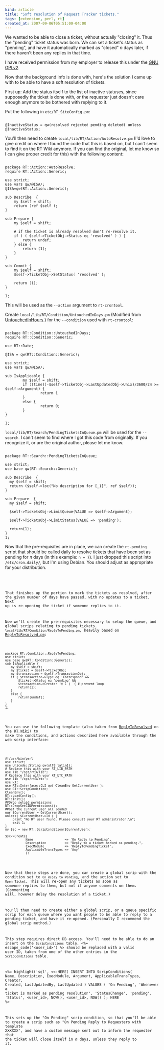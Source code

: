 ```yaml
--- 
kind: article
title: "Soft resolution of Request Tracker tickets."
tags: [extension, perl, rt]
created_at: 2007-09-06T05:51:00-04:00
---
```


We wanted to be able to close a ticket, without actually "closing" it.
Thus the "pending" ticket status was born.  We can set a ticket's
status as "pending", and have it automatically marked as "closed" _n_
days later, if there haven't been any replies in that time.

I have received permission from my employer to release this under the
[GNU GPLv2][gpl-license].

Now that the background info is done with, here's the solution I came
up with to be able to have a soft resolution of tickets.

First up: Add the status itself to the list of inactive statuses,
since supposedly the ticket is done with, or the requester just
doesn't care enough anymore to be bothered with replying to it.

Put the following in `etc/RT_SiteConfig.pm`:
<pre><code class="language-perl">
@InactiveStatus = qw(resolved rejected pending deleted) unless @InactiveStatus;
</code></pre>


You'll then need to create `local/lib/RT/Action/AutoResolve.pm`
(I'd love to give credit on where I found the code that this is based on, but
I can't seem to find it on the RT Wiki anymore.  If you can find the original,
let me know so I can give proper credit for this) with the following content:
<pre><code class="language-perl">
package RT::Action::AutoResolve;
require RT::Action::Generic;

use strict;
use vars qw/@ISA/;
@ISA=qw(RT::Action::Generic);

sub Describe  {
    my $self = shift;
    return (ref $self );
}

sub Prepare {
    my $self = shift;

    # if the ticket is already resolved don't re-resolve it.
    if ( ( $self->TicketObj->Status eq 'resolved' ) ) {
        return undef;
    } else {
        return (1);
    }
}

sub Commit {
    my $self = shift;
    $self->TicketObj->SetStatus( 'resolved' );

    return (1);
}

1;
</code></pre>
This will be used as the `--action` argument to `rt-crontool`.

Create `local/lib/RT/Condition/UntouchedInDays.pm` (Modified from
[UntouchedInHours][UntouchedInHours].)  for the `--condition` used
with `rt-crontool`:
<pre><code class="language-perl">
package RT::Condition::UntouchedInDays;
require RT::Condition::Generic;

use RT::Date;

@ISA = qw(RT::Condition::Generic);

use strict;
use vars qw/@ISA/;

sub IsApplicable {
        my $self = shift;
        if ((time()-$self->TicketObj->LastUpdatedObj->Unix)/3600/24 >= $self->Argument) {
                return 1
        }
        else {
                return 0;
        }
}

1;
</code></pre>

`local/lib/RT/Search/PendingTicketsInQueue.pm` will be used for the
`--search`.  I can't seem to find where I got this code from
originally.  If you recognize it, or are the original author, please
let me know.
<pre><code class="language-perl">
package RT::Search::PendingTicketsInQueue;

use strict;
use base qw(RT::Search::Generic);

sub Describe  {
  my $self = shift;
  return ($self->loc("No description for [_1]", ref $self));
}

sub Prepare  {
  my $self = shift;

  $self->TicketsObj->LimitQueue(VALUE => $self->Argument);

  $self->TicketsObj->LimitStatus(VALUE => 'pending');

  return(1);
}
1;
</code></pre>

Now that the pre-requisites are in place, we can create the
`rt-pending` script that should be called daily to resolve tickets
that have been set as pending for _n_ days (in this example: `n = 7`).
I just dropped this script into `/etc/cron.daily/`, but I'm using
Debian.  You should adjust as appropriate for your distribution.
<pre><code class="language-bash"
#! /bin/sh

/opt/rt3/bin/rt-crontool --search RT::Search::PendingTicketsInQueue --search-arg 'Help Desk' --condition RT::Condition::UntouchedInDays --condition-arg 7 --action RT::Action::AutoResolve
</code></pre>

That finishes up the portion to mark the tickets as resolved, after the given
number of days have passed, with no updates to a ticket.  Next up is re-opening
the ticket if someone replies to it.

Now we'll create the pre-requisites necessary to setup the queue, and global
scrips relating to pending tickets.
`local/lib/RT/Condition/ReplyToPending.pm`, heavily based on [ReplyToResolved.pm][ReplyToResolved.pm]:
<pre><code class="language-perl">
package RT::Condition::ReplyToPending;
use strict;
use base qw(RT::Condition::Generic);
sub IsApplicable {
   my $self = shift;
   my $ticket = $self->TicketObj;
   my $transaction = $self->TransactionObj;
   if ( $transaction->Type eq 'Correspond' &&
       $ticket->Status eq 'pending' &&
       $transaction->Creator != 1 )  { # prevent loop
       return(1);
   }
   else {
       return(undef);
   }
}
1;
</code></pre>

You can use the following template (also taken from
[ReplyToResolved][ReplyToResolved.pm] on the [RT Wiki][RT Wiki]) to
make the conditions, and actions described here available through the
web scrip interface:
<pre><code class="language-perl">
#!/usr/bin/perl
use strict;
use Unicode::String qw(utf8 latin1);
# Replace this with your RT_LIB_PATH
use lib "/opt/rt3/lib";
# Replace this with your RT_ETC_PATH
use lib "/opt/rt3/etc";
use RT;
use RT::Interface::CLI qw( CleanEnv GetCurrentUser );
use RT::ScripCondition;
CleanEnv();
RT::LoadConfig();
RT::Init();
##Drop setgid permissions
RT::DropSetGIDPermissions();
##Get the current user all loaded
our $CurrentUser = GetCurrentUser();
unless( $CurrentUser->Id ) {
    print "No RT user found. Please consult your RT administrator.\n";
    exit 1;
}
my $sc = new RT::ScripCondition($CurrentUser);

$sc->Create(
           Name                 => 'On Reply to Pending',
           Description          => "Reply to a ticket marked as pending.",
           ExecModule           => 'ReplyToPendingTicket',
           ApplicableTransTypes => 'Any'
           );
</code></pre>

Now that these steps are done, you can create a global scrip with the
condition set to `On Reply to Pending`, and the action set to `Open
Ticket`.  This will re-open any tickets as soon as someone replies to
them, but not if anyone comments on them.  (Commenting will, however
delay the resolution of a ticket.)

You'll then need to create either a global scrip, or a queue specific
scrip for each queue where you want people to be able to reply to a
pending ticket, and have it re-opened. (Personally I recommend the
global scrip method.)

This step requires direct DB access.  You'll need to be able to do an insert on
the `ScripConditions` table. <%= escape_code('<user_id>') %> should be
replaced with a valid user ID, taken from one of the other entries in the
`ScripConditions` table.

<%= highlight('sql', <<-HERE)
INSERT INTO ScripConditions(
  Name,
  Description,
  ExecModule,
  Argument,
  ApplicableTransTypes,
  Creator,
  Created,
  LastUpdatedBy,
  LastUpdated
) VALUES (
  'On Pending',
  'Whenever a ticket is marked as pending resolution',
  'StatusChange',
  'pending',
  'Status',
  <user_id>,
  NOW(),
  <user_id>,
  NOW()
);
HERE
%>

This sets up the "On Pending" scrip condition, so that you'll be able
to create a scrip such as "On Pending Reply to Requesters with
template XXXXXX", and have a custom message sent out to inform the
requester that the ticket will close itself in _n_ days, unless they
reply to it.

[RT Wiki]: http://wiki.bestpractical.com/ "RT Wiki"
[ReplyToResolved.pm]: http://wiki.bestpractical.com/view/ReplyToResolved "ReplyToResolved on RT Wiki"
[UntouchedInHours]: http://wiki.bestpractical.com/view/UntouchedInHours "UntouchedInHours on RT Wiki"
[gpl-license]: http://www.gnu.org/copyleft/gpl.html "GNU GPLv2"

